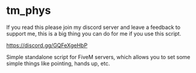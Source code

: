 # tm_phys
If you read this please join my discord server and leave a feedback to support me, this is a big thing you can do for me if you use this script.

https://discord.gg/GQFeXgeHbP

Simple standalone script for FiveM servers, which allows you to set some simple things like pointing, hands up, etc.
